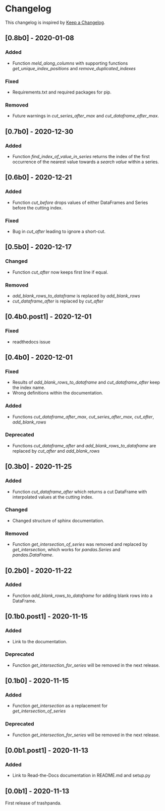 # Changelog
This changelog is inspired by [Keep a Changelog](https://keepachangelog.com/en/1.0.0/).

## [0.8b0] - 2020-01-08
### Added
- Function *meld_along_columns* with supporting functions *get_unique_index_positions*
  and *remove_duplicated_indexes*

### Fixed
- Requirements.txt and required packages for pip.

### Removed
- Future warnings in *cut_series_after_max* and *cut_dataframe_after_max*.

## [0.7b0] - 2020-12-30
### Added
- Function *find_index_of_value_in_series* returns the index of the first occurrence
  of the nearest value towards a *search value* within a series.

## [0.6b0] - 2020-12-21
### Added
- Function *cut_before* drops values of either DataFrames and Series before the
  cutting index.

### Fixed
- Bug in *cut_after* leading to ignore a short-cut.

## [0.5b0] - 2020-12-17
### Changed
- Function *cut_after* now keeps first line if equal.

### Removed
- *add_blank_rows_to_dataframe* is replaced by *add_blank_rows*
- *cut_dataframe_after* is replaced by *cut_after*

## [0.4b0.post1] - 2020-12-01
### Fixed
- readthedocs issue

## [0.4b0] - 2020-12-01
### Fixed
- Results of *add_blank_rows_to_dataframe* and *cut_dataframe_after* keep the
  index name.
- Wrong definitions within the documentation.

### Added
- Functions *cut_dataframe_after_max*, *cut_series_after_max*, *cut_after*,
  *add_blank_rows*

### Deprecated
- Functions *cut_dataframe_after* and *add_blank_rows_to_dataframe* are replaced
  by *cut_after* and *add_blank_rows*

## [0.3b0] - 2020-11-25
### Added
- Function *cut_dataframe_after* which returns a cut DataFrame with interpolated values
  at the cutting index.

### Changed
- Changed structure of sphinx documentation.

### Removed
- Function *get_intersection_of_series* was removed and replaced by *get_intersection*,
  which works for *pandas.Series* and *pandas.DataFrame*.


## [0.2b0] - 2020-11-22
### Added
- Function *add_blank_rows_to_dataframe* for adding blank rows into a DataFrame.

## [0.1b0.post1] - 2020-11-15
### Added
- Link to the documentation.

### Deprecated
- Function *get_intersection_for_series* will be removed in the next release.

## [0.1b0] - 2020-11-15
### Added
- Function *get_intersection* as a replacement for *get_intersection_of_series*

### Deprecated
- Function *get_intersection_for_series* will be removed in the next release.

## [0.0b1.post1] - 2020-11-13
### Added
- Link to Read-the-Docs documentation in README.md and setup.py

## [0.0b1] - 2020-11-13
First release of trashpanda.

